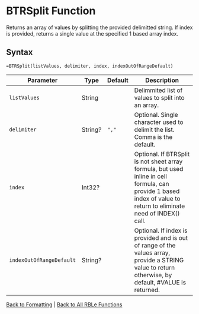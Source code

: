 # BTRSplit Function

Returns an array of values by splitting the provided delimitted string.  If index is provided, returns a single value at the specified 1 based array index.

## Syntax

```excel
=BTRSplit(listValues, delimiter, index, indexOutOfRangeDefault)
```

Parameter | Type | Default | Description
---|---|---|---
`listValues` | String |  | Delimmited list of values to split into an array.
`delimiter` | String? | `","` | Optional.  Single character used to delimit the list.  Comma is the default.
`index` | Int32? |  | Optional.  If BTRSplit is not sheet array formula, but used inline in cell formula, can provide 1 based index of value to return to eliminate need of INDEX() call.
`indexOutOfRangeDefault` | String? |  | Optional.  If index is provided and is out of range of the values array, provide a STRING value to return otherwise, by default, #VALUE is returned.

[Back to Formatting](Readme.md) | [Back to All RBLe Functions](/RBLe/Readme.md#function-documentation)